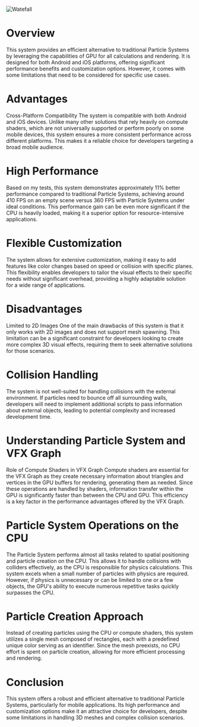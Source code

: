 ![Watefall](https://habrastorage.org/getpro/habr/upload_files/e7b/66e/b78/e7b66eb786379100e090c17f96ddfb47.gif)

# Overview
This system provides an efficient alternative to traditional Particle Systems by leveraging the capabilities of GPU for all calculations and rendering. It is designed for both Android and iOS platforms, offering significant performance benefits and customization options. However, it comes with some limitations that need to be considered for specific use cases.

# Advantages
Cross-Platform Compatibility
The system is compatible with both Android and iOS devices. Unlike many other solutions that rely heavily on compute shaders, which are not universally supported or perform poorly on some mobile devices, this system ensures a more consistent performance across different platforms. This makes it a reliable choice for developers targeting a broad mobile audience.

# High Performance
Based on my tests, this system demonstrates approximately 11% better performance compared to traditional Particle Systems, achieving around 410 FPS on an empty scene versus 360 FPS with Particle Systems under ideal conditions. This performance gain can be even more significant if the CPU is heavily loaded, making it a superior option for resource-intensive applications.

# Flexible Customization
The system allows for extensive customization, making it easy to add features like color changes based on speed or collision with specific planes. This flexibility enables developers to tailor the visual effects to their specific needs without significant overhead, providing a highly adaptable solution for a wide range of applications.

# Disadvantages
Limited to 2D Images
One of the main drawbacks of this system is that it only works with 2D images and does not support mesh spawning. This limitation can be a significant constraint for developers looking to create more complex 3D visual effects, requiring them to seek alternative solutions for those scenarios.

# Collision Handling
The system is not well-suited for handling collisions with the external environment. If particles need to bounce off all surrounding walls, developers will need to implement additional scripts to pass information about external objects, leading to potential complexity and increased development time.

# Understanding Particle System and VFX Graph
Role of Compute Shaders in VFX Graph
Compute shaders are essential for the VFX Graph as they create necessary information about triangles and vertices in the GPU buffers for rendering, generating them as needed. Since these operations are handled by shaders, information transfer within the GPU is significantly faster than between the CPU and GPU. This efficiency is a key factor in the performance advantages offered by the VFX Graph.

# Particle System Operations on the CPU
The Particle System performs almost all tasks related to spatial positioning and particle creation on the CPU. This allows it to handle collisions with colliders effectively, as the CPU is responsible for physics calculations. This system excels when a small number of particles with physics are required. However, if physics is unnecessary or can be limited to one or a few objects, the GPU's ability to execute numerous repetitive tasks quickly surpasses the CPU.

# Particle Creation Approach
Instead of creating particles using the CPU or compute shaders, this system utilizes a single mesh composed of rectangles, each with a predefined unique color serving as an identifier. Since the mesh preexists, no CPU effort is spent on particle creation, allowing for more efficient processing and rendering.

# Conclusion
This system offers a robust and efficient alternative to traditional Particle Systems, particularly for mobile applications. Its high performance and customization options make it an attractive choice for developers, despite some limitations in handling 3D meshes and complex collision scenarios.


